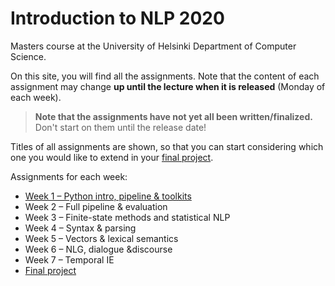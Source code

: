 Introduction to NLP 2020
========================

Masters course at the University of Helsinki
Department of Computer Science.

On this site, you will find all the assignments. Note that
the content of each assignment may change **up until the lecture
when it is released** (Monday of each week).

> **Note that the assignments have not yet all been written/finalized.**
> Don't start on them until the release date!

Titles of all assignments are shown, so that you can start
considering which one you would like to extend in your
[final project](final_project/).

Assignments for each week:
 - [Week 1 – Python intro, pipeline & toolkits](week1/)
 - Week 2 – Full pipeline & evaluation
 - Week 3 – Finite-state methods and statistical NLP
 - Week 4 – Syntax & parsing
 - Week 5 – Vectors & lexical semantics
 - Week 6 – NLG, dialogue &discourse
 - Week 7 – Temporal IE
 - [Final project](final_project/)
